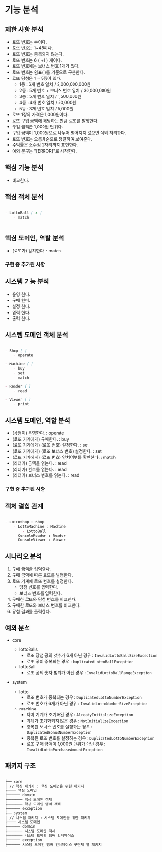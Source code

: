 # 기능 분석

## 제한 사항 분석

- 로또 번호는 수이다.
- 로또 번호는 1~45이다.
- 로또 번호는 중복되지 않는다.
- 로또 번호는 6 ( +1 ) 개이다.
- 로또 번호에는 보너스 번호 1개가 있다.
- 로또 번호는 쉼표(,)를 기준으로 구분한다.
- 로또 당첨은 1 ~ 5등이 있다.
    - 1등 : 6개 번호 일치 / 2,000,000,000원
    - 2등 : 5개 번호 + 보너스 번호 일치 / 30,000,000원
    - 3등 : 5개 번호 일치 / 1,500,000원
    - 4등 : 4개 번호 일치 / 50,000원
    - 5등 : 3개 번호 일치 / 5,000원
- 로또 1장의 가격은 1,000원이다.
- 로또 구입 금액에 해당하는 만큼 로또를 발행한다.
- 구입 금액은 1,000원 단위다.
- 구입 금액이 1,000원으로 나누어 떨어지지 않으면 예외 처리한다.
- 로또 번호는 오름차순으로 정렬하여 보여준다.
- 수익률은 소수점 2자리까지 표현한다.
- 예외 문구는 "[ERROR]"로 시작한다.

## 핵심 기능 분석

- 비교한다.

## 핵심 객체 분석

```markdown

- LottoBall [ x ]
    - match
    
```

## 핵심 도메인, 역할 분석

- (로또가) 일치한다. : match

### 구현 중 추가된 사항

## 시스템 기능 분석

- 운영 한다.
- 구매 한다.
- 설정 한다.
- 입력 한다.
- 출력 한다.

## 시스템 도메인 객체 분석

```markdown

- Shop [ ]
    - operate

- Machine [ ]
    - buy
    - set
    - match

- Reader [ ]
    - read

- Viewer [ ]
    - print

```

## 시스템 도메인, 역할 분석

- (상점이) 운영한다. : operate
- (로또 기계에게) 구매한다. : buy
- (로또 기계에게) (로또 번호) 설정한다. : set
- (로또 기계에게) (로또 보너스 번호) 설정한다. : set
- (로또 기계에게) (로또 번호) 일치여부를 확인한다. : match
- (리더가) 금액을 읽는다. : read
- (리더가) 번호를 읽는다. : read
- (리더가) 보너스 번호를 읽는다. : read

### 구현 중 추가된 사항

## 객체 결합 관계

```markdown

- LottoShop : Shop
    - LottoMachine : Machine
        - LottoBall
    - ConsoleReader : Reader
    - ConsoleViewer : Viewer

```

## 시나리오 분석

1. 구매 금액을 입력한다.
2. 구매 금액에 따른 로또를 발행한다.
3. 로또 기계에 로또 번호를 설정한다.
    - 당첨 번호를 입력한다.
    - 보너스 번호를 입력한다.
4. 구매한 로또와 당첨 번호를 비교한다.
5. 구매한 로또와 보너스 번호를 비교한다.
6. 당첨 결과를 출력한다.

## 예외 분석

- core
    - lottoBalls
        - 로또 당첨 공의 갯수가 6개 아닌 경우 : `InvalidLottoBallSizeException`
        - 로또 공이 중복되는 경우 : `DuplicatedLottoBallException`
    - lottoBall
        - 로또 공의 숫자 범위가 아닌 경우 : `InvalidLottoBallRangeException`

- system
    - lotto
        - 로또 번호가 중복되는 경우 : `DuplicatedLottoNumberException`
        - 로또 번호가 6개가 아닌 경우 : `InvalidLottoNumberSizeException`
    - machine
        - 이미 기계가 초기화된 경우 : `AlreadyInitializeException`
        - 기계가 초기화되지 않은 경우 : `NotInitializeException`
        - 중복된 보너스 번호를 설정하는 경우 : `DuplicatedBonusNumberException`
        - 중복된 로또 번호를 설정하는 경우 : `DuplicatedLottoNumberException`
        - 로또 구매 금액이 1,000원 단위가 아닌 경우 : `InvalidLottoPurchaseAmountException`

## 패키지 구조

```markdown

├── core
│ // 핵심 패키지 : 핵심 도메인을 위한 패키지
├──── 핵심 도메인
├────── domain
├─────── 핵심 도메인 객체
├─────── 핵심 도메인 멤버 객체
├────── exception
├── system
│ // 시스템 패키지 : 시스템 도메인을 위한 패키지
├──── 시스템 도메인
├────── domain
├─────── 시스템 도메인 객체
├─────── 시스템 도메인 멤버 인터페이스
├────── exception
├────── 시스템 도메인 멤버 인터페이스 구현체 별 패키지

```